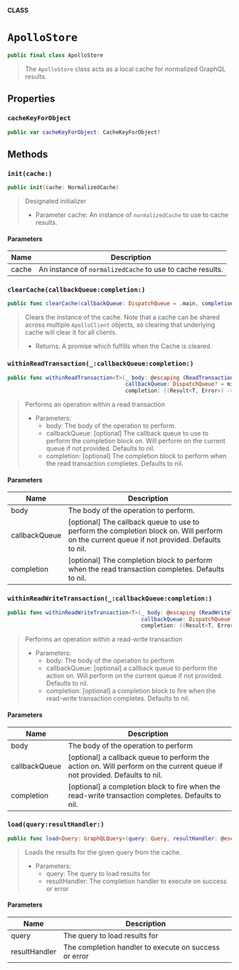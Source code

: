 **CLASS**

# `ApolloStore`

```swift
public final class ApolloStore
```

> The `ApolloStore` class acts as a local cache for normalized GraphQL results.

## Properties
### `cacheKeyForObject`

```swift
public var cacheKeyForObject: CacheKeyForObject?
```

## Methods
### `init(cache:)`

```swift
public init(cache: NormalizedCache)
```

> Designated initializer
>
> - Parameter cache: An instance of `normalizedCache` to use to cache results.

#### Parameters

| Name | Description |
| ---- | ----------- |
| cache | An instance of `normalizedCache` to use to cache results. |

### `clearCache(callbackQueue:completion:)`

```swift
public func clearCache(callbackQueue: DispatchQueue = .main, completion: ((Result<Void, Error>) -> Void)? = nil)
```

> Clears the instance of the cache. Note that a cache can be shared across multiple `ApolloClient` objects, so clearing that underlying cache will clear it for all clients.
>
> - Returns: A promise which fulfills when the Cache is cleared.

### `withinReadTransaction(_:callbackQueue:completion:)`

```swift
public func withinReadTransaction<T>(_ body: @escaping (ReadTransaction) throws -> T,
                                     callbackQueue: DispatchQueue? = nil,
                                     completion: ((Result<T, Error>) -> Void)? = nil)
```

> Performs an operation within a read transaction
>
> - Parameters:
>   - body: The body of the operation to perform.
>   - callbackQueue: [optional] The callback queue to use to perform the completion block on. Will perform on the current queue if not provided. Defaults to nil.
>   - completion: [optional] The completion block to perform when the read transaction completes. Defaults to nil.

#### Parameters

| Name | Description |
| ---- | ----------- |
| body | The body of the operation to perform. |
| callbackQueue | [optional] The callback queue to use to perform the completion block on. Will perform on the current queue if not provided. Defaults to nil. |
| completion | [optional] The completion block to perform when the read transaction completes. Defaults to nil. |

### `withinReadWriteTransaction(_:callbackQueue:completion:)`

```swift
public func withinReadWriteTransaction<T>(_ body: @escaping (ReadWriteTransaction) throws -> T,
                                          callbackQueue: DispatchQueue? = nil,
                                          completion: ((Result<T, Error>) -> Void)? = nil)
```

> Performs an operation within a read-write transaction
>
> - Parameters:
>   - body: The body of the operation to perform
>   - callbackQueue: [optional] a callback queue to perform the action on. Will perform on the current queue if not provided. Defaults to nil.
>   - completion: [optional] a completion block to fire when the read-write transaction completes. Defaults to nil.

#### Parameters

| Name | Description |
| ---- | ----------- |
| body | The body of the operation to perform |
| callbackQueue | [optional] a callback queue to perform the action on. Will perform on the current queue if not provided. Defaults to nil. |
| completion | [optional] a completion block to fire when the read-write transaction completes. Defaults to nil. |

### `load(query:resultHandler:)`

```swift
public func load<Query: GraphQLQuery>(query: Query, resultHandler: @escaping GraphQLResultHandler<Query.Data>)
```

> Loads the results for the given query from the cache.
>
> - Parameters:
>   - query: The query to load results for
>   - resultHandler: The completion handler to execute on success or error

#### Parameters

| Name | Description |
| ---- | ----------- |
| query | The query to load results for |
| resultHandler | The completion handler to execute on success or error |